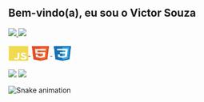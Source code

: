 ## Bem-vindo(a), eu sou o Victor Souza

 <div>
  <a href="https://github.com/Viktorhs">
  <img height="180em" src="https://github-readme-stats.vercel.app/api?username=Viktorhs&show_icons=true&theme=midnight-purple&include_all_commits=true&count_private=true"/>
  <img height="180em" src="https://github-readme-stats.vercel.app/api/top-langs/?username=Viktorhs&layout=compact&langs_count=6&theme=midnight-purple"/>
</div>
<div style="display: inline_block"><br>
  <img align="center" alt="Js" height="30" width="40" src="https://raw.githubusercontent.com/devicons/devicon/master/icons/javascript/javascript-plain.svg">
  <img align="center" alt="HTML" height="30" width="40" src="https://raw.githubusercontent.com/devicons/devicon/master/icons/html5/html5-original.svg">
  <img align="center" alt="CSS" height="30" width="40" src="https://raw.githubusercontent.com/devicons/devicon/master/icons/css3/css3-original.svg">
</div>
  <br>
<div> 
  <a href = "mailto:victorhs.gba@gmail.com"><img src=[https://img.shields.io/badge/-Outlook-%23359?style=for-the-badge&logo=MicrosoftOutlook&logoColor=white](https://img.shields.io/badge/Gmail-D14836?style=for-the-badge&logo=gmail&logoColor=white)" target="_blank"></a>
  <a href="https://www.linkedin.com/in/victor-hugo-de-souza-9480031ab" target="_blank"><img src="https://img.shields.io/badge/-LinkedIn-%230077B5?style=for-the-badge&logo=linkedin&logoColor=white" target="_blank"></a> 
 
  ![Snake animation](https://github.com/Viktorhs/Viktorhs/blob/output/github-contribution-grid-snake.svg)

</div>
